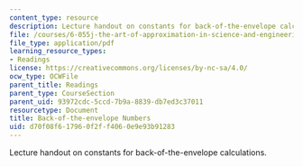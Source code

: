 ```yaml
---
content_type: resource
description: Lecture handout on constants for back-of-the-envelope calculations.
file: /courses/6-055j-the-art-of-approximation-in-science-and-engineering-spring-2008/d70f08f617960f2ff4060e9e93b91283_constants.pdf
file_type: application/pdf
learning_resource_types:
- Readings
license: https://creativecommons.org/licenses/by-nc-sa/4.0/
ocw_type: OCWFile
parent_title: Readings
parent_type: CourseSection
parent_uid: 93972cdc-5ccd-7b9a-8839-db7ed3c37011
resourcetype: Document
title: Back-of-the-envelope Numbers
uid: d70f08f6-1796-0f2f-f406-0e9e93b91283
---
```

Lecture handout on constants for back-of-the-envelope calculations.